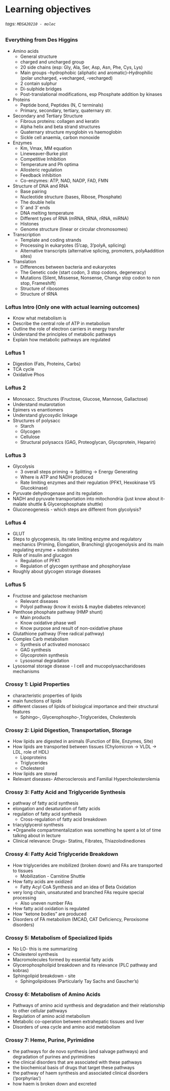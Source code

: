 # Learning objectives
###### tags: `MDSA20210 - molec`

### Everything from Des Higgins
- Amino acids
    - General structure
    - charged and uncharged group
    - 20 side chains (esp: Gly, Ala, Ser, Asp, Asn, Phe, Cys, Lys)
    - Main groups –hydrophobic (aliphatic and aromatic)–Hydrophilic (polar uncharged, +vecharged, -vecharged)
    - 2 contain sulphur
    - Di-sulphide bridges
    - Post-translational modifications, esp Phosphate addition by kinases 
- Proteins
    - Peptide bond, Peptides (N, C terminals)
    - Primary, secondary, tertiary, quaternary str.
- Secondary and Tertiary Structure
    - Fibrous proteins: collagen and keratin
    - Alpha helix and beta strand structures
    - Quaternary structure myoglobin vs haemoglobin
    - Sickle cell anaemia, carbon monoxide
- Enzymes
    - Km, Vmax, MM equation
    - Lineweaver-Burke plot
    - Competitive Inhibition
    - Temperature and Ph optima
    - Allosteric regulation
    - Feedback inhibition
    - Co-enzymes: ATP, NAD, NADP, FAD, FMN
- Structure of DNA and RNA
    - Base pairing
    - Nucleotide structure (bases, Ribose, Phosphate)
    - The double helix
    - 5’ and 3’ ends
    - DNA melting temperature
    - Different types of RNA (mRNA, tRNA, rRNA, miRNA)
    - Histones
    - Genome structure (linear or circular chromosomes)
- Transcription
    - Template and coding strands
    - Processing in eukaryotes (5’cap, 3’polyA, splicing)
    - Alternative transcripts (alternative splicing, promoters, polyAaddition sites)
- Translation
    - Differences between bacteria and eukaryotes
    - The Genetic code (start codon, 3 stop codons, degeneracy)
    - Mutations (Silent, Missense, Nonsense, Change stop codon to non stop, Frameshift)
    - Structure of ribosomes
    - Structure of tRNA

### Loftus Intro (Only one with actual learning outcomes)
- Know what metabolism is
- Describe the central role of ATP in metabolism 
- Outline the role of electron carriers in energy transfer
- Understand the principles of metabolic pathways
- Explain how metabolic pathways are regulated 

### Loftus 1
- Digestion (Fats, Proteins, Carbs)
- TCA cycle
- Oxidative Phos

### Loftus 2
- Monosacc. Structures (Fructose, Glucose, Mannose, Gallactose)
- Understand mutarotation
- Epimers vs enantiomers
- Understand glycosydic linkage
- Structures of polysacc
    - Starch
    - Glycogen
    - Cellulose
    - Structural polysaccs (GAG, Proteoglycan, Glycoprotein, Heparin)

### Loftus 3
- Glycolysis 
    - 3 overall steps priming -> Splitting -> Energy Generating
    - Where is ATP and NADH produced
    - Rate limiting enzymes and their regulation (PFK1, Hexokinase VS Glucokinase)
- Pyruvate dehydrogenase and its regulation
- NADH and pyruvate transportation into mitochondria (just know about it- malate shuttle & Glycerophosphate shuttle)
- Gluconeogenesis - which steps are different from glycolysis?

### Loftus 4
- GLUT
- Steps to glycogenesis, its rate limiting enzyme and regulatory mechanics (Priming, Elongation, Branching) glycogenolysis and its main regulating enzyme + substrates
- Role of insulin and glucagon
    - Regulation of PFK1
    - Regulation of glycogen synthase and phosphorylase
- Roughly about glycogen storage diseases

### Loftus 5
- Fructose and galactose mechanism
    - Relevant diseases
    - Polyol pathway (know it exists & maybe diabetes relevance)
- Penthose phosphate pathway (HMP shunt)
    - Main products
    - Know oxidative phase well
    - Know purpose and result of non-oxidative phase
- Glutathione pathway (Free radical pathway)
- Complex Carb metabolism
    - Synthesis of activated monosacc
    - GAG synthesis
    - Glycoprotein synthesis
    - Lysosomal degradation
- Lysosomal storage disease - I cell and mucopolysaccharidoses mechanisms

### Crossy 1: Lipid Properties
- characteristic properties of lipids
- main functions of lipids
- different classes of lipids of biological importance and their structural features
    - Sphingo-, Glycerophospho-,Triglycerides, Cholesterols

### Crossy 2: Lipid Digestion, Transportation, Storage
- How lipids are digested in animals (Function of Bile, Enzymes, Site)
- How lipids are transported between tissues (Chylomicron -> VLDL -> LDL, role of HDL)
    - Lipoproteins
    - Triglycerides
    - Cholesterol
- How lipids are stored
- Relevant diseases- Atherosclerosis and Familial Hypercholesterolemia

### Crossy 3: Fatty Acid and Triglyceride Synthesis
- pathway of fatty acid synthesis
- elongation and desaturation of fatty acids
- regulation of fatty acid synthesis
    - Cross-regulation of fatty acid breakdown
- triacylglycerol synthesis
- *Organelle compartmentalization was something he spent a lot of time talking about in lecture
- Clinical relevance: Drugs- Statins, Fibrates, Thiazolodinediones

### Crossy 4: Fatty Acid Triglyceride Breakdown
- How triglycerides are mobilized (broken down) and FAs are  transported to tissues
    - Mobilization - Carnitine Shuttle
- How fatty acids are oxidized
    - Fatty Acyl CoA Synthesis and an idea of Beta Oxidation
- very long chain, unsaturated and branched FAs  require special processing
    - Also uneven number FAs
- How fatty acid oxidation is regulated
- How “ketone bodies” are produced 
- Disorders of FA metabolism (MCAD, CAT Deficiency, Peroxisome disorders)

### Crossy 5: Metabolism of Specialized lipids
- No LO- this is me summarizing
- Cholesterol synthesis
- Macromolecules formed by essential fatty acids
- Glycerophospholipid breakdown and its relevance (PLC pathway and kobras)
- Sphingolipid breakdown - site
    - Sphingolipidoses (Particularly Tay Sachs and Gaucher’s)

### Crossy 6: Metabolism of Amino Acids
- Pathways of amino acid synthesis and degradation and their relationship to other cellular pathways
- Regulation of amino acid metabolism
- Metabolic co-operation between extrahepatic tissues and liver 
- Disorders of urea cycle and amino acid metabolism

### Crossy 7: Heme, Purine, Pyrimidine
- the pathways for de novo synthesis (and salvage pathways) and degradation of purines and pyrimidines 
- the clinical disorders that are associated with these pathways
- the biochemical basis of drugs that target these pathways
- the pathway of haem synthesis and associated clinical disorders (‘porphyrias’)
- how haem is broken down and excreted

